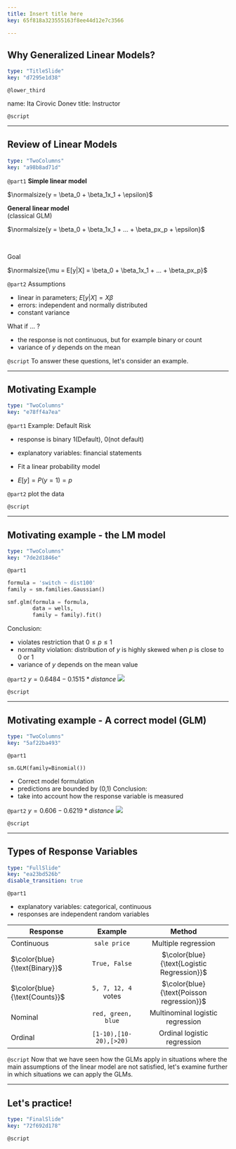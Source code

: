 ```yaml
---
title: Insert title here
key: 65f818a323555163f8ee44d12e7c3566

---
```

## Why Generalized Linear Models?

```yaml
type: "TitleSlide"
key: "d7295e1d38"
```

`@lower_third`

name: Ita Cirovic Donev
title: Instructor


`@script`



---
## Review of Linear Models

```yaml
type: "TwoColumns"
key: "a98b8ad71d"
```

`@part1`
**Simple linear model**  

$\normalsize{y = \beta_0 + \beta_1x_1 + \epsilon}$

**General linear model**  
(classical GLM)  

$\normalsize{y = \beta_0 + \beta_1x_1 + ... + \beta_px_p + \epsilon}$

&nbsp;

Goal   

$\normalsize{\mu = E[y|X] = \beta_0 + \beta_1x_1 + ... + \beta_px_p}$


`@part2`
Assumptions
- linear in parameters; $E[y|X]=X\beta$
- errors: independent and normally distributed
- constant variance

What if ... ?   
- the response is not continuous, but for example binary or count
- variance of $y$ depends on the mean


`@script`
To answer these questions, let's consider an example.


---
## Motivating Example

```yaml
type: "TwoColumns"
key: "e78ff4a7ea"
```

`@part1`
Example: Default Risk
- response is binary 1(Default), 0(not default)
- explanatory variables: financial statements

- Fit a linear probability model
- $E[y]=P(y=1)=p$


`@part2`
plot the data


`@script`



---
## Motivating example - the LM model

```yaml
type: "TwoColumns"
key: "7de2d1846e"
```

`@part1`
```python
formula = 'switch ~ dist100'
family = sm.families.Gaussian()

smf.glm(formula = formula, 
        data = wells, 
        family = family).fit()
```
Conclusion:
- violates restriction that $0 \le p \le 1$
- normality violation: distribution  of $y$ is highly skewed when $p$ is close to 0 or 1
- variance of $y$ depends on the mean value


`@part2`
$y = 0.6484 - 0.1515*distance$
![](http://assets.datacamp.com/production/repositories/3864/datasets/e8b20e1711d72172cf07865ef3f479f2f6200e27/Ch1_L1_Scatter_plot_LM.png)


`@script`



---
## Motivating example - A correct model (GLM)

```yaml
type: "TwoColumns"
key: "5af22ba493"
```

`@part1`
```
sm.GLM(family=Binomial())
```
- Correct model formulation
- predictions are bounded by (0,1)
Conclusion:
- take into account how the response variable is measured


`@part2`
$y = 0.606 - 0.6219*distance$
![](http://assets.datacamp.com/production/repositories/3864/datasets/645b498855fb8d2d81ee2c66662a6f4df6946961/Ch1_L1_Scatter_plot_GLM.png)


`@script`



---
## Types of Response Variables

```yaml
type: "FullSlide"
key: "ea23bd526b"
disable_transition: true
```

`@part1`
- explanatory variables: categorical, continuous
- responses are independent random variables

| Response    	| Example                                     	| Method                           	|
|-------------	|:-------------------------------------------:	|:---------------------------------:|
| Continuous  	| `sale price`                                  | Multiple regression             	| 
| $\color{blue}{\text{Binary}}$      	| `True, False`          | $\color{blue}{\text{Logistic Regression}}$              	|
| $\color{blue}{\text{Counts}}$      	| `5, 7, 12, 4` votes          | $\color{blue}{\text{Poisson regression}}$               	|
| Nominal 	    | `red, green, blue` 	                        | Multinominal logistic regression 	|
| Ordinal     	| `[1-10),[10-20),[>20)`                        | Ordinal logistic regression      	|


`@script`
Now that we have seen how the GLMs apply in situations where the main assumptions of the linear model are not satisfied, let's examine further in which situations we can apply the GLMs.


---
## Let's practice!

```yaml
type: "FinalSlide"
key: "72f692d178"
```

`@script`



